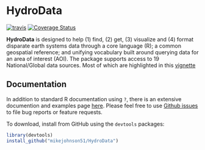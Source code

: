 # HydroData #

[![travis](https://travis-ci.org/mikejohnson51/HydroData.svg?branch=master)](https://travis-ci.org/mikejohnson51/HydroData)  [![Coverage Status](https://img.shields.io/coveralls/github/mikejohnson51/HydroData.svg)](https://coveralls.io/github/mikejohnson51/HydroData?branch=master)

**HydroData** is designed to help (1) find, (2) get, (3) visualize and (4) format disparate earth systems data through a core language (R); a common geospatial reference; and unifying vocabulary built around querying data for an area of interest (AOI). The package supports access to 19 National/Global data sources. Most of which are highlighted in this [vignette](https://rawgit.com/mikejohnson51/HydroData/master/vignettes/HydroData_example.html)

## Documentation

In addition to standard R documentation using `?`,  there is an extensive documention and examples page [here](http://mikejohnson51.github.io/HydroData). Please feel free to use [Github issues](https://github.com/mikejohnson51/HydroData/issues) to file bug reports or feature requests.

  
To download, install from GitHub using the `devtools` packages:

```r
library(devtools)
install_github("mikejohnson51/HydroData")
```

